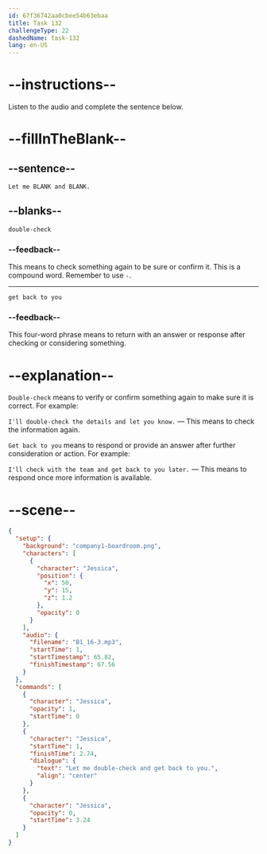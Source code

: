 ```yaml
---
id: 67f36742aa0cbee54b63ebaa
title: Task 132
challengeType: 22
dashedName: task-132
lang: en-US
---
```


<!-- (Audio) Jessica: Let me double-check and get back to you. -->

# --instructions--

Listen to the audio and complete the sentence below.

# --fillInTheBlank--

## --sentence--

`Let me BLANK and BLANK.`

## --blanks--

`double-check`

### --feedback--

This means to check something again to be sure or confirm it. This is a compound word. Remember to use `-`.

---

`get back to you`

### --feedback--

This four-word phrase means to return with an answer or response after checking or considering something.

# --explanation--

`Double-check` means to verify or confirm something again to make sure it is correct. For example:

`I'll double-check the details and let you know.` — This means to check the information again.

`Get back to you` means to respond or provide an answer after further consideration or action. For example: 

`I'll check with the team and get back to you later.` — This means to respond once more information is available.

# --scene--

```json
{
  "setup": {
    "background": "company1-boardroom.png",
    "characters": [
      {
        "character": "Jessica",
        "position": {
          "x": 50,
          "y": 15,
          "z": 1.2
        },
        "opacity": 0
      }
    ],
    "audio": {
      "filename": "B1_16-3.mp3",
      "startTime": 1,
      "startTimestamp": 65.82,
      "finishTimestamp": 67.56
    }
  },
  "commands": [
    {
      "character": "Jessica",
      "opacity": 1,
      "startTime": 0
    },
    {
      "character": "Jessica",
      "startTime": 1,
      "finishTime": 2.74,
      "dialogue": {
        "text": "Let me double-check and get back to you.",
        "align": "center"
      }
    },
    {
      "character": "Jessica",
      "opacity": 0,
      "startTime": 3.24
    }
  ]
}
```
